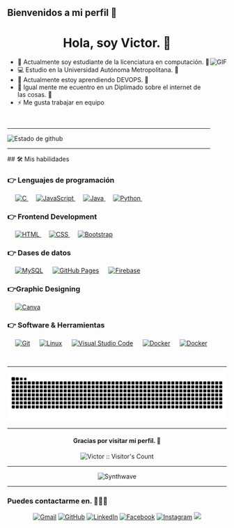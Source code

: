 ## Bienvenidos a mi perfil 👋

<!--
**VictorSosa-dev/VictorSosa-dev** is a ✨ _special_ ✨ repository because its `README.md` (this file) appears on your GitHub profile. -->
<p>
  <h1 align="center"><b>Hola, soy Victor. 👋</b></h1>
</p>
<img align="right" height="270px" alt="GIF" src="https://i.pinimg.com/originals/e4/26/70/e426702edf874b181aced1e2fa5c6cde.gif" />

- 🔭 Actualmente soy estudiante de la licenciatura en computación. 🤔
- 💻 Estudio en la Universidad Autónoma Metropolitana. 🙂
- 🌱 Actualmente estoy aprendiendo DEVOPS. 🐳
- 🎈 Igual mente me ecuentro en un Diplimado sobre el internet de las cosas. 📱
- ⚡ Me gusta trabajar en equipo

<br><hr>

![Estado de github](https://github-readme-stats.vercel.app/api?username=VictorSosa-dev&show_icons=true&hide_border=true)



<hr/>
## 🛠️ Mis habilidades

### 👉 Lenguajes de programación

<p align="left"> 
  &emsp; 
  <a href="https://www.cprogramming.com/" target="_blank"> 
    <img alt="C" src="https://img.shields.io/badge/C%20-%232370ED.svg?logo=c&logoColor=white">
  </a> 
  &emsp;
  
  <a href="https://developer.mozilla.org/en-US/docs/Web/JavaScript" target="_blank"> 
     <img alt="JavaScript" src="https://img.shields.io/badge/JavaScript%20-%23F7DF1E.svg?logo=javascript&logoColor=black">
   </a>
  &emsp;
  <a href="https://www.java.com" target="_blank"> 
    <img alt="Java" src="https://img.shields.io/badge/Java-%23007396.svg?logo=java&logoColor=white">
  </a>
  &emsp;
   <a href="https://www.python.org" target="_blank">
    <img alt="Python" src="https://img.shields.io/badge/Python%20-%2314354C.svg?logo=python&logoColor=white">
  </a>
  &emsp;
</p>

### 👉 Frontend Development
<p align="left"> 
  &emsp; 
  <a href="https://www.w3.org/html/" target="_blank"> 
   <img alt="HTML" src="https://img.shields.io/badge/HTML5%20-%23E34F26.svg?logo=html5&logoColor=white">
  </a>   
  &emsp;
  <a href="https://www.w3schools.com/css/" target="_blank">
    <img alt="CSS" src="https://img.shields.io/badge/CSS%20-%231572B6.svg?logo=css3&logoColor=white">
  </a> 
   &emsp;
  <a href="https://getbootstrap.com" target="_blank"> 
    <img alt="Bootstrap" src="https://img.shields.io/badge/Bootstrap-%23563D7C.svg?style=flat&logo=bootstrap&logoColor=white"/>
  </a>
</p>

### 👉 Dases de datos
<p align="left">
  &emsp;
    <a href="https://www.mysql.com/"><img alt="MySQL" src="https://img.shields.io/badge/-MySQL%20-9cd8db?logo=MySQL&style=flat-square"></a>
  &emsp;
    <a href="https://www.github.com"><img alt="GitHub Pages" src="https://img.shields.io/badge/GitHub%20Pages-%23327FC7.svg?style=flat&llogo=github&logoColor=white"></a>
   &emsp;
    <a href="https://dev.mysql.com/"><img alt="Firebase" src ="https://img.shields.io/badge/-MySQL%20server-e80532?logo=Microsoft%20SQL%20Server&style=flat-square"></a>
 </p>

### 👉Graphic Designing
<p align="left">
  &emsp;
  <a href="#">
  	<img alt="Canva" src="https://img.shields.io/badge/Canva-%2300C4CC.svg?style=flat&logo=Canva&logoColor=white"/>
  </a>
 </p>

 ### 👉 Software & Herramientas
 
<p>
  &emsp;
    <a href="https://git-scm.com/"><img alt="Git" src="https://img.shields.io/badge/Git%20-%23F05033.svg?logo=git&logoColor=white"></a>
  &emsp;
    <a href="#"><img alt="Linux" src="https://img.shields.io/badge/Linux-FCC624?style=flat&logo=linux&logoColor=black"></a>
  &emsp;
    <a href="https://code.visualstudio.com/"><img alt="Visual Studio Code" src="https://img.shields.io/badge/Visual%20Studio%20Code-0078d7.svg?logo=visual-studio-code&logoColor=white"></a>
  &emsp;
    <a href="https://hub.docker.com/"><img alt="Docker" src="https://img.shields.io/badge/-Docker-e0dbdb?logo=Docker&style=flat-square"></a>
  &emsp;
    <a href="https://github.com/"><img alt="Docker" src="https://img.shields.io/badge/-GitHub-black?logo=GitHub&style=flat-square"></a> 
</p>

<br/><hr/>
<!-- Don't Run Contribution Graph(Generate Snake) Action on your default Branch-->
![𝙶𝚒𝚝𝚑𝚞𝚋 𝙲𝚘𝚗𝚝𝚛𝚒𝚋𝚞𝚝𝚒𝚘𝚗 𝙶𝚛𝚊𝚙𝚑](https://github.com/JayantGoel001/JayantGoel001/blob/main/github-contribution-grid-snake.svg)
<!-- Don't Run Contribution Graph(Generate Snake) Action on your default Branch -->


<hr/>
<h4 align="center">Gracias por visitar mi perfil. 👀</h4>

<p align="center"><img src="https://profile-counter.glitch.me/{VictorSosa-dev}/count.svg" alt="Victor :: Visitor's Count" /></p>

<hr/>

<p align="center"><img src="https://thumbs.gfycat.com/GoodnaturedFondGaur-size_restricted.gif" alt="Synthwave" height="300" width="500"></p>

<hr/>

###  Puedes contactarme en. 🙋🏼‍♂️
<p align="center">
	<a href="manuelsosapia@gmail.com"><img src="https://img.icons8.com/bubbles/50/000000/gmail.png" alt="Gmail"/></a>
	<a href="https://github.com/VictorSosa-dev"><img src="https://img.icons8.com/bubbles/50/000000/github.png" alt="GitHub"/></a>
	<a href="#"><img src="https://img.icons8.com/bubbles/50/000000/linkedin.png" alt="LinkedIn"/></a>
	<a href="https://www.facebook.com/victormanuel.sosapina/"><img src="https://img.icons8.com/bubbles/50/000000/facebook-new.png" alt="Facebook"/></a>
	<a href="https://www.instagram.com/victor.sosa.1/"><img src="https://img.icons8.com/bubbles/50/000000/instagram.png" alt="Instagram"/></a>
	<a href="https://twitter.com/"><img src="https://img.icons8.com/bubbles/50/000000/twitter.png"/></a>
</p>


